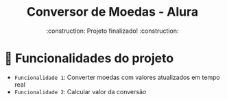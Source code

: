 <h1 align="center"> Conversor de Moedas - Alura </h1>

<p align="center">
:construction: Projeto finalizado! :construction:
</p>


# :hammer: Funcionalidades do projeto

- `Funcionalidade 1`: Converter moedas com valores atualizados em tempo real
- `Funcionalidade 2`: Calcular valor da conversão
